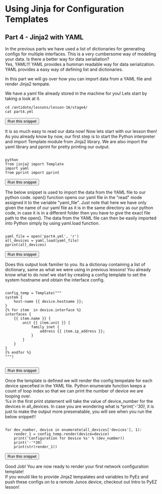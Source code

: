 # Using Jinja for Configuration Templates
## Part 4 - Jinja2 with YAML 

In the previous parts we have used a list of dictionaries for generating configs for multiple interfaces.
This is a very cumbersome way of modeling your data. Is there a better way for data serialiation?  
Yes, YAML!!! YAML provides a humman readable way for data serialization.
YAML provides a easy way of defining list and dictionaries.  

 In this part we will go over how you can import data from a YAML file and render Jinja2 tempate.

We have a yaml file already stored in the machine for you! Lets start by taking a look at it. 
```
cd /antidote/lessons/lesson-16/stage4/
cat part4.yml
```
<button type="button" class="btn btn-primary btn-sm" onclick="runSnippetInTab('linux1', 0)">Run this snippet</button>

It is so much easy to read our data now! Now lets start with our lesson then!   
As you already know by now, our first step is to start the Python interpreter and import Template module from Jinja2 library.
We are also import the yaml library and pprint for pretty printing our output.

```

python
from jinja2 import Template
import yaml
from pprint import pprint
```
<button type="button" class="btn btn-primary btn-sm" onclick="runSnippetInTab('linux1', 1)">Run this snippet</button>

The below snippet is used to import the data from the YAML file to our python code. open() function opens our yaml file in the "read" mode assigned it to the variable "yaml_file". Just note that here we have only given the name of our yaml file as it is in the same directory as our python code, in case it is in a different folder then you have to give the exact file path to the open(). The data from the YAML file can then be easily imported into Python simply by using yaml.load function.

```

yaml_file = open('part4.yml', 'r')
all_devices = yaml.load(yaml_file)
pprint(all_devices)
```
<button type="button" class="btn btn-primary btn-sm" onclick="runSnippetInTab('linux1', 2)">Run this snippet</button>

Does this output look familier to you. Its a dictionay containing a list of dictionary, same as what we were using in previous lessons! You already know what to do now! we start by creating a config template to set the system hostname and obtain the interface config.

```

config_temp = Template("""
system {
    host-name {{ device.hostname }};
}
{% for item  in device.interface %}
interfaces {
    {{ item.name }} {
        unit {{ item.unit }} {
            family inet {
                address {{ item.ip_address }};
            }
        }
    }
}
{% endfor %}
""")


```
<button type="button" class="btn btn-primary btn-sm" onclick="runSnippetInTab('linux1', 3)">Run this snippet</button>

Once the template is defined we will render the config tempelate for each device specefied in the YAML file.
Python enumerate function keeps a count of loop index so that we can print the number of device we are looping over.  
%s in the first print statement will take the value of device_number for the devices in all_devices.
In case you are wondering what is *print('-'*30)*, it is just to make the output more presenatable, you will see when you run the below snippet!!

```

for dev_number, device in enumerate(all_devices['devices'], 1):
    render_1 = config_temp.render(device=device)
    print('Configuration for Device %s' % (dev_number))
    print('-'*30)
    print(str(render_1))

```
<button type="button" class="btn btn-primary btn-sm" onclick="runSnippetInTab('linux1', 4)">Run this snippet</button>

Good Job! You are now ready to render your first network configuration template!  
If you would like to provide Jinja2 tempalates and variables to PyEz and push these configs on to a remote Junos device, checkout out Intro to PyEZ lesson!
